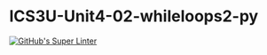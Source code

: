 # ICS3U-Unit4-02-whileloops2-py

[![GitHub's Super Linter](https://github.com/Rohnin-Barrette/ICS3U-Unit4-02-whileloops2-py/workflows/GitHub's%20Super%20Linter/badge.svg)](https://github.com/Rohnin-Barrette/ICS3U-Unit4-02-whileloops2-py/actions)
